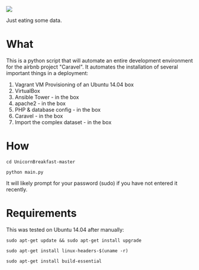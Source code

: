 <img src="https://media.giphy.com/media/l3fQe8ahU9XcWpHnG/giphy.gif">

Just eating some data.

# What

This is a python script that will automate an entire development environment for the airbnb project "Caravel". It automates the installation of several important things in a deployment:

  1. Vagrant VM Provisioning of an Ubuntu 14.04 box
  2. VirtualBox 
  3. Ansible Tower - in the box
  4. apache2 - in the box
  5. PHP & database config - in the box
  6. Caravel - in the box
  7. Import the complex dataset - in the box

# How

  `cd UnicornBreakfast-master`

  `python main.py`

It will likely prompt for your password (sudo) if you have not entered it recently.

# Requirements

  This was tested on Ubuntu 14.04 after manually:
  
  `sudo apt-get update && sudo apt-get install upgrade`
  
  `sudo apt-get install linux-headers-$(uname -r)`
  
  `sudo apt-get install build-essential`
